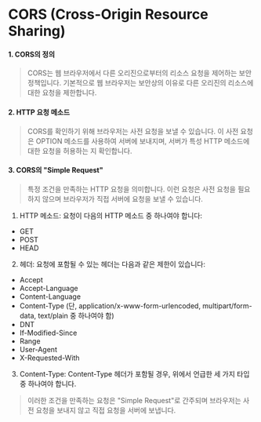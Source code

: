 # CORS (Cross-Origin Resource Sharing)

#### 1. CORS의 정의

> CORS는 웹 브라우저에서 다른 오리진으로부터의 리소스 요청을 제어하는 보안 정책입니다. 기본적으로 웹 브라우저는 보안상의 이유로 다른 오리진의 리소스에 대한 요청을 제한합니다.

#### 2. HTTP 요청 메소드

> CORS를 확인하기 위해 브라우저는 사전 요청을 보낼 수 있습니다. 이 사전 요청은 OPTION 메소드를 사용하여 서버에 보내지며, 서버가 특성 HTTP 메소드에 대한 요청을 허용하는 지 
확인합니다.

#### 3. CORS의 "Simple Request"

> 특정 조건을 만족하는 HTTP 요청을 의미합니다. 이런 요청은 사전 요청을 필요하지 않으며 브라우저가 직접 서버에 요청을 보낼 수 있습니다. 

1. HTTP 메소드: 요청이 다음의 HTTP 메소드 중 하나여야 합니다:

- GET
- POST
- HEAD

2. 헤더: 요청에 포함될 수 있는 헤더는 다음과 같은 제한이 있습니다:

- Accept
- Accept-Language
- Content-Language
- Content-Type (단, application/x-www-form-urlencoded, multipart/form-data, text/plain 중 하나여야 함)
- DNT
- If-Modified-Since
- Range
- User-Agent
- X-Requested-With

3. Content-Type: Content-Type 헤더가 포함될 경우, 위에서 언급한 세 가지 타입 중 하나여야 합니다.

> 이러한 조건을 만족하는 요청은 "Simple Request"로 간주되며 브라우저는 사전 요청을 보내지 않고 직접 요청을 서버에 보냅니다.